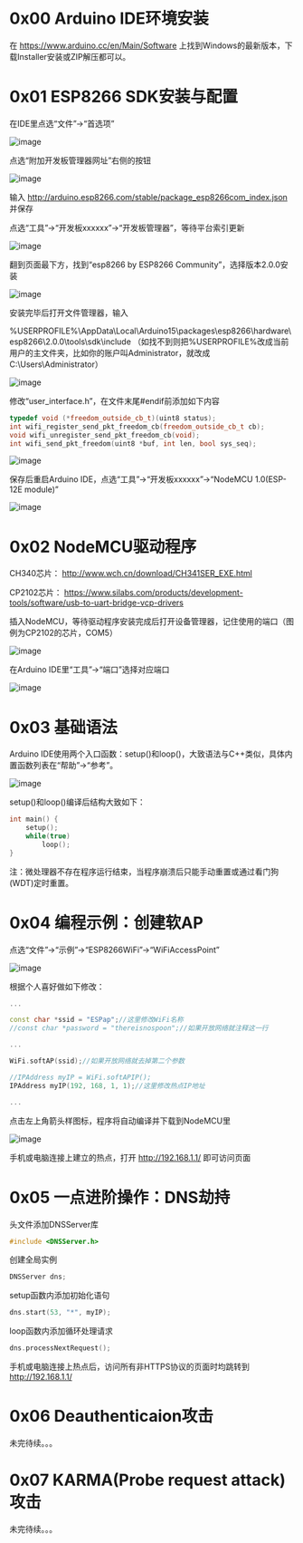 0x00 Arduino IDE环境安装
========================
在 https://www.arduino.cc/en/Main/Software 上找到Windows的最新版本，下载Installer安装或ZIP解压都可以。

0x01 ESP8266 SDK安装与配置
==========================
在IDE里点选“文件”->“首选项”

![image](https://github.com/smdll/HackMCU_tutorial/raw/master/resources/1-0.PNG)

点选“附加开发板管理器网址”右侧的按钮

![image](https://github.com/smdll/HackMCU_tutorial/raw/master/resources/1-1.PNG)

输入 http://arduino.esp8266.com/stable/package_esp8266com_index.json 并保存

点选“工具”->“开发板xxxxxx”->“开发板管理器”，等待平台索引更新

![image](https://github.com/smdll/HackMCU_tutorial/raw/master/resources/1-2.PNG)

翻到页面最下方，找到“esp8266 by ESP8266 Community”，选择版本2.0.0安装

![image](https://github.com/smdll/HackMCU_tutorial/raw/master/resources/1-3.PNG)

安装完毕后打开文件管理器，输入

%USERPROFILE%\AppData\Local\Arduino15\packages\esp8266\hardware\esp8266\2.0.0\tools\sdk\include （如找不到则把%USERPROFILE%改成当前用户的主文件夹，比如你的账户叫Administrator，就改成C:\Users\Administrator）

![image](https://github.com/smdll/HackMCU_tutorial/raw/master/resources/1-4.PNG)

修改“user_interface.h”，在文件末尾#endif前添加如下内容
```cpp
typedef void (*freedom_outside_cb_t)(uint8 status);
int wifi_register_send_pkt_freedom_cb(freedom_outside_cb_t cb);
void wifi_unregister_send_pkt_freedom_cb(void);
int wifi_send_pkt_freedom(uint8 *buf, int len, bool sys_seq);
```

![image](https://github.com/smdll/HackMCU_tutorial/raw/master/resources/1-5.PNG)

保存后重启Arduino IDE，点选“工具”->“开发板xxxxxx”->“NodeMCU 1.0(ESP-12E module)”

![image](https://github.com/smdll/HackMCU_tutorial/raw/master/resources/1-6.PNG)

0x02 NodeMCU驱动程序
====================
CH340芯片： http://www.wch.cn/download/CH341SER_EXE.html

CP2102芯片： https://www.silabs.com/products/development-tools/software/usb-to-uart-bridge-vcp-drivers

插入NodeMCU，等待驱动程序安装完成后打开设备管理器，记住使用的端口（图例为CP2102的芯片，COM5）

![image](https://github.com/smdll/HackMCU_tutorial/raw/master/resources/2-0.PNG)

在Arduino IDE里“工具”->“端口”选择对应端口

![image](https://github.com/smdll/HackMCU_tutorial/raw/master/resources/2-1.PNG)

0x03 基础语法
=========
Arduino IDE使用两个入口函数：setup()和loop()，大致语法与C++类似，具体内置函数列表在“帮助”->“参考”。

![image](https://github.com/smdll/HackMCU_tutorial/raw/master/resources/3-0.PNG)

setup()和loop()编译后结构大致如下：
```cpp
int main() {
	setup();
	while(true)
		loop();
}
```

注：微处理器不存在程序运行结束，当程序崩溃后只能手动重置或通过看门狗(WDT)定时重置。

0x04 编程示例：创建软AP
=======================
点选“文件”->“示例”->“ESP8266WiFi”->“WiFiAccessPoint”

![image](https://github.com/smdll/HackMCU_tutorial/raw/master/resources/4-0.PNG)

根据个人喜好做如下修改：
```cpp
...

const char *ssid = "ESPap";//这里修改WiFi名称
//const char *password = "thereisnospoon";//如果开放网络就注释这一行

...

WiFi.softAP(ssid);//如果开放网络就去掉第二个参数

//IPAddress myIP = WiFi.softAPIP();
IPAddress myIP(192, 168, 1, 1);//这里修改热点IP地址

...
```

点击左上角箭头样图标，程序将自动编译并下载到NodeMCU里

![image](https://github.com/smdll/HackMCU_tutorial/raw/master/resources/4-1.PNG)

手机或电脑连接上建立的热点，打开 http://192.168.1.1/ 即可访问页面

0x05 一点进阶操作：DNS劫持
==========================
头文件添加DNSServer库
```cpp
#include <DNSServer.h>
```

创建全局实例
```cpp
DNSServer dns;
```

setup函数内添加初始化语句
```cpp
dns.start(53, "*", myIP);
```

loop函数内添加循环处理请求
```cpp
dns.processNextRequest();
```

手机或电脑连接上热点后，访问所有非HTTPS协议的页面时均跳转到 http://192.168.1.1/

0x06 Deauthenticaion攻击
========================
未完待续。。。

0x07 KARMA(Probe request attack)攻击
====================================
未完待续。。。
